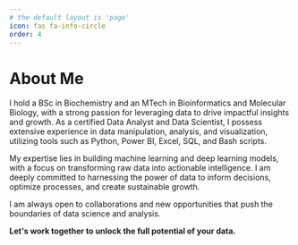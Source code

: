 ```yaml
---
# the default layout is 'page'
icon: fas fa-info-circle
order: 4
---
```


# About Me

I hold a BSc in Biochemistry and an MTech in Bioinformatics and Molecular Biology, with a strong passion for leveraging data to drive impactful insights and growth. As a certified Data Analyst and Data Scientist, I possess extensive experience in data manipulation, analysis, and visualization, utilizing tools such as Python, Power BI, Excel, SQL, and Bash scripts.

My expertise lies in building machine learning and deep learning models, with a focus on transforming raw data into actionable intelligence. I am deeply committed to harnessing the power of data to inform decisions, optimize processes, and create sustainable growth.

I am always open to collaborations and new opportunities that push the boundaries of data science and analysis.

**Let's work together to unlock the full potential of your data.**
